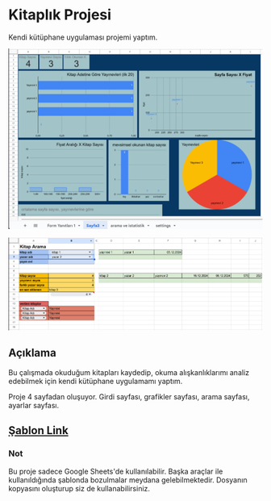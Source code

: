 ﻿

# Kitaplık Projesi
Kendi kütüphane uygulaması projemi yaptım.

![Göstergeler](./images/kitaplık1.png)

![Arama sayfası](./images/kitaplık2.png)


## Açıklama
Bu çalışmada okuduğum kitapları kaydedip, okuma alışkanlıklarımı analiz edebilmek için kendi kütüphane uygulamamı yaptım.

Proje 4 sayfadan oluşuyor. Girdi sayfası, grafikler sayfası, arama sayfası, ayarlar sayfası. 

## [Şablon Link](https://docs.google.com/spreadsheets/d/13PT8AYSMPzdmpcXMG7iIUD0wHE-yAfolxvy2EitpDZo/edit?usp=sharing)

### Not
Bu proje sadece Google Sheets'de kullanılabilir. Başka araçlar ile kullanıldığında şablonda bozulmalar meydana gelebilmektedir.
Dosyanın kopyasını oluşturup siz de kullanabilirsiniz.

